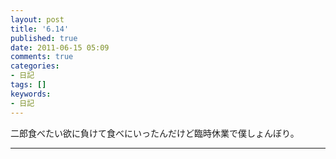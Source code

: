 ```yaml
---
layout: post
title: '6.14'
published: true
date: 2011-06-15 05:09
comments: true
categories:
- 日記
tags: []
keywords:
- 日記
---
```

二郎食べたい欲に負けて食べにいったんだけど臨時休業で僕しょんぼり。

---

